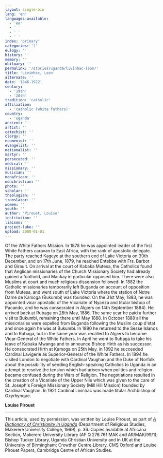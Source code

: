 ```yaml
---
layout: single-bio
lang: 'en'
languages-available:
  - 'en'
  - ' '
  - ' '
  - ' '
index: 'primary'
categories: 'l'
eulogy: ''
history: ''
memory: ''
obituary: ''
permalink: '/stories/uganda/livinhac-leon/'
title: 'Livinhac, Leon'
alternate: ''
date: '1846-1922'
century:
  - '19th'
  - '20th'
tradition: 'catholic'
affiliation:
  - 'catholic (white fathers)'
country:
  - 'uganda'
ancient: ''
artist: ''
catechist: ''
clergy: ''
ecumenist: ''
evangelist: ''
nationalist: ''
martyr: ''
persecuted: ''
medical: ''
missionary: ''
musician: ''
nonafrican: ''
nonchristian: ''
photo: ''
scholar: ''
theologian: ''
translator: ''
women: ''
youth: ''
author: 'Pirouet, Louise'
institution: ''
liaison: ''
project-luke: ''
upload: 2000-01-01
---
```




Of the White Fathers Mission. In 1878 he was appointed leader of the first White Fathers caravan to East Africa, with the rank of apostolic delegate. The party reached Kageye at the southern end of Lake Victoria on 30th December, and on 17th June, 1879, he reached Entebbe with Frs. Barbot and Girault. On arrival at the court of Kabaka Mutesa, the Catholics found that Anglican missionaries of the Church Missionary Society had already gained a foothold, and Mackay in particular opposed him. There were also Muslims at court and much religious dissension followed. In 1882 the Catholic missionaries temporarily left Buganda on account of opposition from Mutesa, and went south of Lake Victoria where the station of Notre Dame de Kamoga (Bukumbi) was founded. On the 31st May, 1883, he was appointed vicar apostolic of the Vicariate of Nyanza and titular bishop of Pacando, and he was consecrated in Algiers on 14th September 1884). He arrived back at Rubaga on 28th May, 1886. The same year he paid a further visit to Bukumbi, remaining there until May 1888. In October 1888 all the missionaries were expelled from Buganda following the Muslim coup d'etat and once again he was at Bukumbi. In 1890 he returned to the Sesse Islands and to Rubaga, but in the same year was recalled to Algiers to become Vicar-General of the White Fathers. In April he went to Rubaga to take his leave of Kabaka Mwanga and to announce Bishop Hirth as his successor. He consecrated Hirth at Kamoga on 25th May. in 1892 he succeeded Cardinal Lavigerie as Superior-General of the White Fathers. In 1894 he visited London to negotiate with Cardinal Vaughan and the Duke of Norfolk about the possibility of sending English-speaking Catholics to Uganda in an attempt to resolve the tension which had arisen when politics and religion became confused during the Wars of Religion. The negotiations resulted in the creation of a Vicariate of the Upper Nile which was given to the care of St. Joseph's Foreign Missionary Society (Mill Hill Mission) founded by Cardinal Vaughan. In 1921 Cardinal Livinhac was made titular Archbishop of Oxyrhynque.

**Louise Pirouet**

---

This article, used by permission, was written by Louise Pirouet, as part of [*A Dictionary of Christianity in Uganda*](pirouet-foreword.html) (Department of Religious Studies, Makerere University College, 1969), p. 36. Copies available at Africana Section, Makerere University Library (AF Q 276.761 MAK and AR/MAK/99/1); Bishop Tucker Library, Uganda Christian University and in UK at the University of Birmingham; Crowther Centre Library, CMS Oxford and Louise Pirouet Papers, Cambridge Centre of African Studies.